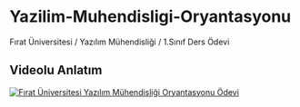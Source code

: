 # Yazilim-Muhendisligi-Oryantasyonu
Fırat Üniversitesi / Yazılım Mühendisliği / 1.Sınıf Ders Ödevi

## Videolu Anlatım
[![Fırat Üniversitesi Yazılım Mühendisliği Oryantasyonu Ödevi](https://img.shields.io/badge/YouTube-D14835?style=for-the-badge&logo=youtube&logoColor=white)](https://youtu.be/39QTzGH8SKg)
